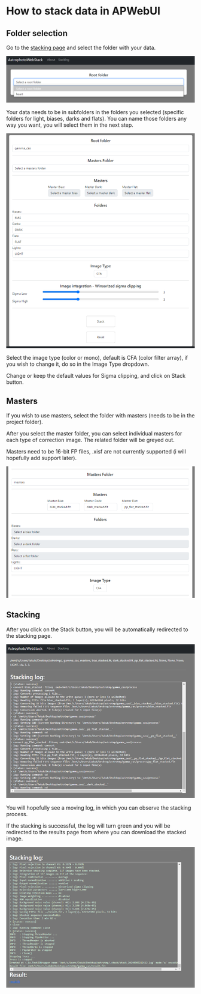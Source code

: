 # How to stack data in APWebUI

## Folder selection

Go to the [stacking page](../stack) and select the folder with your data.

![tutorial01](../static/img/tut01.png)

Your data needs to be in subfolders in the folders you selected (specific folders for light, biases, darks and flats). You can name those folders any way you want, you will select them in the next step.

![tutorial02](../static/img/tut02.png)

Select the image type (color or mono), default is CFA (color filter array), if you wish to change it, do so in the Image Type dropdown.

Change or keep the default values for Sigma clipping, and click on Stack button.

## Masters

If you wish to use masters, select the folder with masters (needs to be in the project folder).

After you select the master folder, you can select individual masters for each type of correction image. The related folder will be greyed out.

Masters need to be 16-bit FP files, .xisf are not currently supported (i will hopefully add support later).

![tutorial03](../static/img/tut03.png)

## Stacking

After you click on the Stack button, you will be automatically redirected to the stacking page.

![tutorial04](../static/img/tut04.png)

You will hopefully see a moving log, in which you can observe the stacking process.

If the stacking is successful, the log will turn green and you will be redirected to the results page from where you can download the stacked image.

![tutorial05](../static/img/tut05.png)
